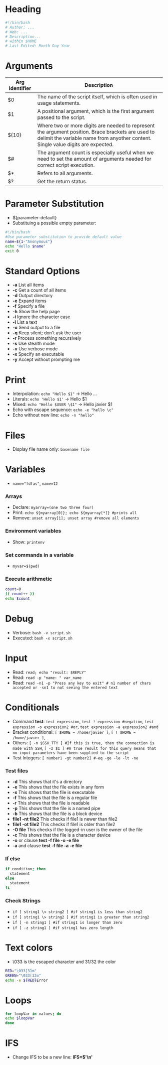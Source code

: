 # Heading
```bash
#!/bin/bash
# Author: ...
# Web: ...
# Description...
# within $HOME
# Last Edited: Month Day Year
```

# Arguments
| Arg identifier | Description                       |
| -------------- | --------------------------------- |
| $0             | The name of the script itself, which is often used in usage statements.       |
| $1             | A positional argument, which is the first argument passed to the script.       | 
| ${10}          | Where two or more digits are needed to represent the argument position. Brace brackets are used to delimit the variable name from anyother content. Single value digits are expected. |
| $#             | The argument count is especially useful when we need to set the amount of arguments needed for correct script execution. |
| $*             | Refers to all arguments. |
| $?             | Get the return status.   |

# Parameter Substitution
- ${parameter-default}
- Substituing a possible empty parameter:
```bash
#!/bin/bash
#Use parameter substitution to provide default value
name=${1-"Anonymous"}
echo "Hello $name"
exit 0
```

# Standard Options
- **-a** List all items
- **-c** Get a count of all items
- **-d** Output directory
- **-e** Expand items
- **-f** Specify a file
- **-h** Show the help page
- **-i** Ignore the character case
- **-l** List a text
- **-o** Send output to a file
- **-q** Keep silent; don't ask the user
- **-r** Process something recursively
- **-s** Use stealth mode
- **-v** Use verbose mode
- **-x** Specify an executable
- **-y** Accept without prompting me

# Print
- Interpolation: `echo "Hello $1"` -> Hello ...
- Literals: `echo 'Hello $1'` -> Hello $1
- Mixed: `echo "Hello $USER \$1"` -> Hello javier $1
- Echo with escape sequence: `echo -e "hello \c"`
- Echo without new line: `echo -n "hello"`

# Files
- Display file name only: `basename file`

# Variables
- `name="fdfas"`, `name=12`

### Arrays
- Declare: `myarray=(one two three four)`
- Print: `echo ${myarray[0]}; echo ${myarray[*]} #prints all`
- Remove: `unset array[1]; unset array #remove all elements`

### Environment variables
- Show: `printenv`

### Set commands in a variable
- `myvar=$(pwd)`

### Execute arithmetic 
```bash
count=0
(( count++ ))
echo $count
```

# Debug
- Verbose: `bash -v script.sh`
- Executed: `bash -x script.sh`

# Input
- Read: `read; echo "result: $REPLY"`
- Read: `read -p "name: " var_name` 
- Read: `read -n1 -p "Press any key to exit" # n1 number of chars accepted or -sn1 to not seeing the entered text` 

# Conditionals
- Command **test**: `test expression`, `test ! expression #negation`, `test expression -o expression2 #or`, `test expression -a expression2 #and`
- Bracket conditional: `[ $HOME = /home/javier ]`, `[ ! $HOME = /home/javier ]`, 
- Others: `[ -n $SSH_TTY ] #If this is true, then the connection is made with SSH`, `[ -z $1 ] #A true result for this query means that no input parameters have been supplied to the script`
- Test Integers: `[ number1 -gt number2] #-eq -ge -le -lt -ne`

### Test files
- **-d** This shows that it's a directory
- **-e** This shows that the file exists in any form
- **-x** This shows that the file is executable
- **-f** This shows that the file is a regular file
- **-r** This shows that the file is readable
- **-p** This shows that the file is a named pipe
- **-b** This shows that the file is a block device
- **file1 -nt file2** This checks if file1 is newer than file2
- **file1 -ot file2** This checks if file1 is older than file2
- **-O file** This checks if the logged-in user is the owner of the file
- **-c** This shows that the file is a character device
- **-o** or clause **test -f file -o -e file**
- **-a** and clause **test -f file -a -e file**

### If else
```bash
if condition; then
  statement
else
  statement
fi
```

### Check Strings
- `if [ string1 \< string2 ] #if string1 is less than string2` 
- `if [ string1 \> string2 ] #if string1 is greater than string2` 
- `if [ -n string1 ] #if string1 is longer than zero` 
- `if [ -z string1 ] #if string1 has zero length` 

# Text colors
- \033 is the escaped character and 31/32 the color
```bash
RED="\033[31m"
GREEN="\033[32m"
echo -e ${RED}Error
```

# Loops
```bash
for loopVar in values; do
echo $loopVar
done
```

# IFS
- Change IFS to be a new line: **IFS=$'\n'**
